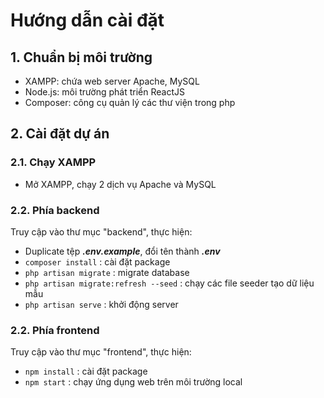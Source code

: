 # Hướng dẫn cài đặt

## 1. Chuẩn bị môi trường
- XAMPP: chứa web server Apache, MySQL
- Node.js: môi trường phát triển ReactJS
- Composer: công cụ quản lý các thư viện trong php

## 2. Cài đặt dự án
### 2.1. Chạy XAMPP
- Mở XAMPP, chạy 2 dịch vụ Apache và MySQL

### 2.2. Phía backend
Truy cập vào thư mục "backend", thực hiện:
- Duplicate tệp ***.env.example***, đổi tên thành ***.env***
- `composer install` : cài đặt package
- `php artisan migrate` : migrate database 
- `php artisan migrate:refresh --seed` : chạy các file seeder tạo dữ liệu mẫu
- `php artisan serve` : khởi động server

### 2.2. Phía frontend
Truy cập vào thư mục "frontend", thực hiện:
- `npm install` : cài đặt package
- `npm start` : chạy ứng dụng web trên môi trường local
